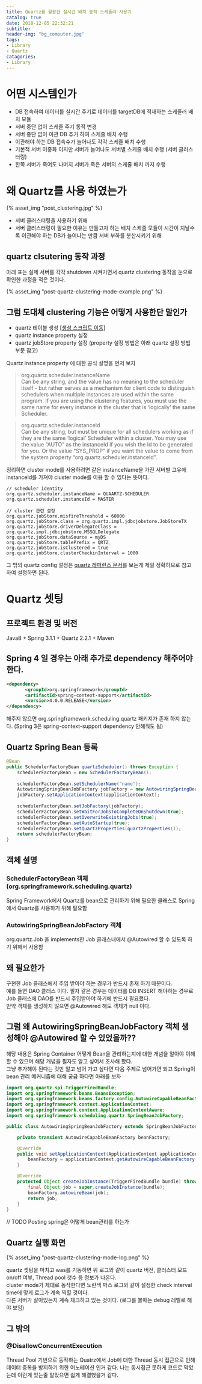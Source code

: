 ```yaml
---
title: Quartz를 활용한 실시간 배치 동적 스케줄러 사용기
catalog: true
date: 2018-12-05 22:32:21
subtitle:
header-img: "bg_computer.jpg"
tags:
- Library
- Quartz
catagories:
- Library
---
```


# 어떤 시스템인가
- DB 접속하여 데이터를 실시간 주기로 데이터를 targetDB에 적재하는 스케줄러 배치 모듈
- 서버 중단 없이 스케줄 주기 동적 변경
- 서버 중단 없이 이관 DB 추가 하여 스케줄 배치 수행
- 이관해야 하는 DB 접속수가 늘어나도 각각 스케쥴 배치 수행
- 기본적 서버 이중화 이지만 서버가 늘어나도 서버별 스케줄 배치 수행 (서버 클러스터링)
- 한쪽 서버가 죽어도 나머지 서버가 죽은 서버의 스케줄 배치 까지 수행

# 왜 Quartz를 사용 하였는가
{% asset_img "post_clustering.jpg" %}  
- 서버 클러스터링을 사용하기 위해  
- 서버 클러스터링이 필요한 이유는 만들고자 하는 배치 스케줄 모듈이 시간이 지날수록 이관해야 하는 DB가 늘어나는 만큼 서버 부하를 분산시키기 위해

## quartz clsutering 동작 과정
아래 표는 실제 서버를 각각 shutdown 시켜가면서 quartz clustering 동작을 눈으로 확인한 과정을 적은 것이다.  

{% asset_img "post-quartz-clustering-mode-example.png" %}  
 

## 그럼 도대체 clustering 기능은 어떻게 사용한단 말인가

- quartz 테이블 생성 [[생성 스크립트 이동]](https://goo.gl/HyRE2Q)
- quartz instance property 설정
- quartz jobStore property 설정  (property 설정 방법은 아래 quartz 설정 방법 부분 참고)  

Quartz instance property 에 대한 공식 설명을 먼저 보자

>org.quartz.scheduler.instanceName  
Can be any string, and the value has no meaning to the scheduler itself - but rather serves as a mechanism for client code to distinguish schedulers when multiple instances are used within the same program. If you are using the clustering features, you must use the same name for every instance in the cluster that is ‘logically’ the same Scheduler.  

>org.quartz.scheduler.instanceId  
Can be any string, but must be unique for all schedulers working as if they are the same ‘logical’ Scheduler within a cluster. You may use the value “AUTO” as the instanceId if you wish the Id to be generated for you. Or the value “SYS_PROP” if you want the value to come from the system property “org.quartz.scheduler.instanceId”.

정리하면 cluster mode를 사용하려면 같은 instanceName을 가진 서버별 고유에 instanceId를 가져야 cluster mode를 이용 할 수 있다는 뜻이다.


~~~ propertis
// scheduler identity
org.quartz.scheduler.instanceName = QUAARTZ-SCHEDULER
org.quartz.scheduler.instanceId = MASTER

// cluster 관련 설정
org.quartz.jobStore.misfireThreshold = 60000
org.quartz.jobStore.class = org.quartz.impl.jdbcjobstore.JobStoreTX
org.quartz.jobStore.driverDelegateClass = org.quartz.impl.jdbcjobstore.MSSQLDelegate
org.quartz.jobStore.dataSource = myDS
org.quartz.jobStore.tablePrefix = QRTZ_
org.quartz.jobStore.isClustered = true
org.quartz.jobStore.clusterCheckinInterval = 1000
~~~

그 밖의 quartz config 설정은 [quartz 레퍼런스 문서](https://goo.gl/jXEZfS)를 보는게 제일 정확하므로 참고하여 설정하면 된다.


# Quartz 셋팅

## 프로젝트 환경 및 버전
Java8 + Spring 3.1.1 + Quartz 2.2.1 + Maven

## Spring 4 일 경우는 아래 추가로 dependency 해주어야 한다.
~~~ xml
<dependency>
       <groupId>org.springframework</groupId>
       <artifactId>spring-context-support</artifactId>
       <version>4.0.0.RELEASE</version>
</dependency>
~~~

해주지 않으면  org.springframework.scheduling.quartz 패키지가 존재 하지 않는다. (Spring 3은 spring-context-support dependency 안해줘도 됨)


## Quartz Spring Bean 등록

~~~ java
@Bean
public SchedulerFactoryBean quartzScheduler() throws Exception {
	schedulerFactoryBean = new SchedulerFactoryBean();
	
	schedulerFactoryBean.setSchedulerName("name");
	AutowiringSpringBeanJobFactory jobFactory = new AutowiringSpringBeanJobFactory();
	jobFactory.setApplicationContext(applicationContext);
	
	schedulerFactoryBean.setJobFactory(jobFactory);
	schedulerFactoryBean.setWaitForJobsToCompleteOnShutdown(true);
	schedulerFactoryBean.setOverwriteExistingJobs(true);
	schedulerFactoryBean.setAutoStartup(true);
	schedulerFactoryBean.setQuartzProperties(quartzProperties());
	return schedulerFactoryBean;
}
~~~



## 객체 설명

### SchedulerFactoryBean 객체 (org.springframework.scheduling.quartz)
Spring Framework에서 Quartz를 bean으로 관리하기 위해 필요한 클래스로 Spring에서 Quartz를 사용하기 위해 필요함


### AutowiringSpringBeanJobFactory 객체
org.quartz.Job 을 implements한 Job 클래스내에서 @Autowired 할 수 있도록 하기 위해서 사용함

## 왜 필요한가
구현한 Job 클래스에서 주입 받아야 하는 경우가 반드시 존재 하기 때문이다.  
예를 들면 DAO 클래스 이다. 필자 같은 경우는 데이터를 DB INSERT 해야하는 경우로 Job 클래스에 DAO를 반드시 주입받아야 하기에 반드시 필요했다.  
만약 객체를 생성하지 않으면 @Autowired 해도 객체가 null 이다.

## 그럼 왜 AutowiringSpringBeanJobFactory 객체 생성해야 @Autowired 할 수 있었을까??

해당 내용은 Spring Container 어떻게 Bean을 관리하는지에 대한 개념을 알아야 이해 할 수 있으며 해당 개념을 필자도 알고 싶어서 조사해 봤다.  
그냥 추가해야 된다는 것만 알고 넘어 가고 싶다면 다음 주제로 넘어가면 되고 Spring이 bean 관리 메커니즘에 대해 궁금 하다면 아래를 보자

~~~ java
import org.quartz.spi.TriggerFiredBundle;
import org.springframework.beans.BeansException;
import org.springframework.beans.factory.config.AutowireCapableBeanFactory;
import org.springframework.context.ApplicationContext;
import org.springframework.context.ApplicationContextAware;
import org.springframework.scheduling.quartz.SpringBeanJobFactory;

public class AutowiringSpringBeanJobFactory extends SpringBeanJobFactory implements ApplicationContextAware {

	private transient AutowireCapableBeanFactory beanFactory;

	@Override
	public void setApplicationContext(ApplicationContext applicationContext) throws BeansException {
		beanFactory = applicationContext.getAutowireCapableBeanFactory();
	}

	@Override
	protected Object createJobInstance(TriggerFiredBundle bundle) throws Exception {
		final Object job = super.createJobInstance(bundle);
		beanFactory.autowireBean(job);
		return job;
	}
}
~~~

// TODO Posting spring은 어떻게 bean관리를 하는가


## Quartz 실행 화면
{% asset_img "post-quartz-clustering-mode-log.png" %}  

quartz 셋팅을 마치고 was를 기동하면 위 로그와 같이 quartz 버전, 클러스터 모드 on/off 여부, Thread pool 갯수 등 정보가 나온다.  
cluster mode가 제대로 동작한다면 노란색 박스 로그와 같이 설정한 check interval time에 맞게 로그가 계속 찍힐 것이다.  
다른 서버가 살아있는지 계속 체크하고 있는 것이다. (로그를 볼때는 debug 레벨로 해야 보임)



## 그 밖의

### @DisallowConcurrentExecution
Thread Pool 기반으로 동작하는 Quatrz에서 Job에 대한 Thread 동시 접근으로 인해 데이터 중복을 방지하기 위한 어노테이션 인거 같다.
나는 동시접근 못하게 코드로 막았는데 이런게 있는줄 알았으면 쉽게 해결했을거 같다.
